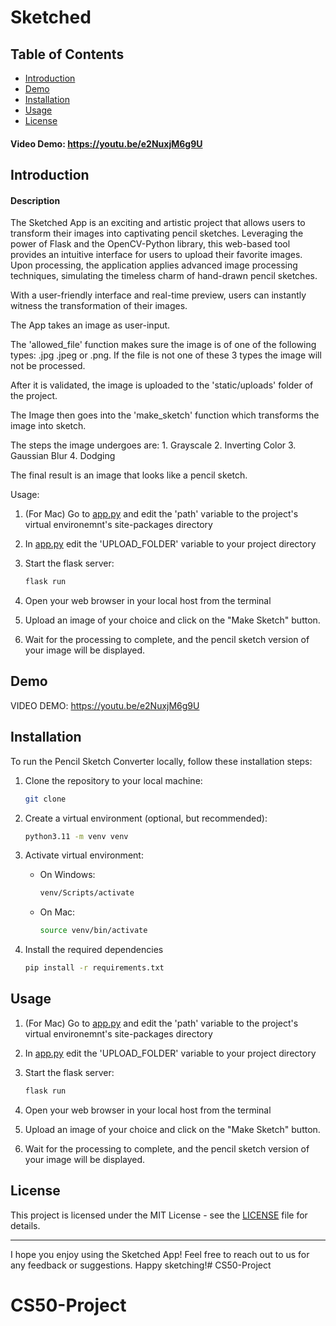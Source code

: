 # Sketched


## Table of Contents
- [Introduction](#introduction)
- [Demo](#demo)
- [Installation](#installation)
- [Usage](#usage)
- [License](#license)

#### Video Demo:  https://youtu.be/e2NuxjM6g9U


## Introduction
#### Description

The Sketched App is an exciting and artistic project that allows users to transform their images into captivating pencil sketches. Leveraging the power of Flask and the OpenCV-Python library, this web-based tool provides an intuitive interface for users to upload their favorite images. Upon processing, the application applies advanced image processing techniques, simulating the timeless charm of hand-drawn pencil sketches.

With a user-friendly interface and real-time preview, users can instantly witness the transformation of their images.

The App takes an image as user-input. 

The 'allowed_file' function makes sure the image is of one of the following types: .jpg .jpeg or .png. If the file is not one of these 3 types the image will not be processed.

After it is validated, the image is uploaded to the 'static/uploads' folder of the project.

The Image then goes into the 'make_sketch' function which transforms the image into sketch. 
    
The steps the image undergoes are: 
     1. Grayscale
     2. Inverting Color
     3. Gaussian Blur
     4. Dodging

The final result is an image that looks like a pencil sketch. 

Usage: 

1. (For Mac) Go to [app.py](app.py) and edit the 'path' variable to the project's virtual environemnt's site-packages directory

2. In [app.py](app.py) edit the 'UPLOAD_FOLDER' variable to your project directory

2. Start the flask server: 

    ```bash
    flask run
    ```

3. Open your web browser in your local host from the terminal

4. Upload an image of your choice and click on the "Make Sketch" button.

5. Wait for the processing to complete, and the pencil sketch version of your image will be displayed.


## Demo

VIDEO DEMO: https://youtu.be/e2NuxjM6g9U

## Installation

To run the Pencil Sketch Converter locally, follow these installation steps:

1. Clone the repository to your local machine:

    ```bash
    git clone 
    ```

2. Create a virtual environment (optional, but recommended):

    ```bash
    python3.11 -m venv venv
    ```

3. Activate virtual environment: 
    - On Windows: 
        ```bash
        venv/Scripts/activate
        ```

    - On Mac: 
        ```bash 
        source venv/bin/activate
        ```


4. Install the required dependencies
    ```bash
    pip install -r requirements.txt    
    ```


## Usage

1. (For Mac) Go to [app.py](app.py) and edit the 'path' variable to the project's virtual environemnt's site-packages directory

2. In [app.py](app.py) edit the 'UPLOAD_FOLDER' variable to your project directory

2. Start the flask server: 

    ```bash
    flask run
    ```

3. Open your web browser in your local host from the terminal

4. Upload an image of your choice and click on the "Make Sketch" button.

5. Wait for the processing to complete, and the pencil sketch version of your image will be displayed.


## License

This project is licensed under the MIT License - see the [LICENSE](LICENSE.md) file for details.



---

I hope you enjoy using the Sketched App! Feel free to reach out to us for any feedback or suggestions. Happy sketching!# CS50-Project
# CS50-Project
